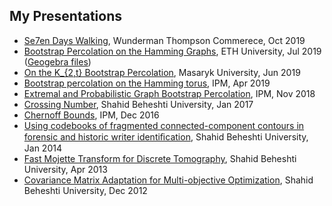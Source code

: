 My Presentations
--------
- [Se7en Days Walking](Wunderman%20Thompson%20Commerce.ppsx), Wunderman Thompson Commerece, Oct 2019
- [Bootstrap Percolation on the Hamming Graphs](ETH.ppsx), ETH University, Jul 2019 ([Geogebra files](ETH_Geogebra.zip))
- [On the K_{2,t} Bootstrap Percolation](Original_copy.png), Masaryk University, Jun 2019
- [Bootstrap percolation on the Hamming torus](https://prezi.com/p/czc2ihprvwbl/bp_ham/), IPM, Apr 2019
- [Extremal and Probabilistic Graph Bootstrap Percolation](Proposal_Slides.ppsx), IPM, Nov 2018
- [Crossing Number](Crossing_Number.ppsx), Shahid Beheshti University, Jan 2017
- [Chernoff  Bounds](Chernoff.ppsx), IPM, Dec 2016
- [Using codebooks of fragmented connected-component contours in forensic and historic writer identiﬁcation](DIP.ppsx), Shahid Beheshti University, Jan 2014
- [Fast  Mojette  Transform   for  Discrete  Tomography](Mojette.ppsx), Shahid Beheshti University, Apr 2013
- [Covariance Matrix Adaptation for Multi-objective Optimization](EC.ppsx), Shahid Beheshti University, Dec 2012

